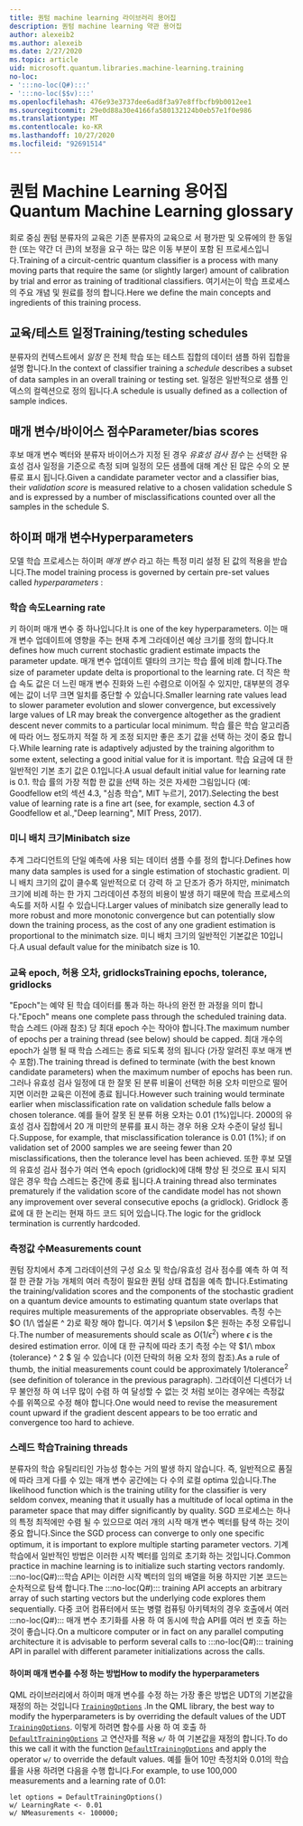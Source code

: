 ```yaml
---
title: 퀀텀 machine learning 라이브러리 용어집
description: 퀀텀 machine learning 약관 용어집
author: alexeib2
ms.author: alexeib
ms.date: 2/27/2020
ms.topic: article
uid: microsoft.quantum.libraries.machine-learning.training
no-loc:
- ':::no-loc(Q#):::'
- ':::no-loc($$v):::'
ms.openlocfilehash: 476e93e3737dee6ad8f3a97e8ffbcfb9b0012ee1
ms.sourcegitcommit: 29e0d88a30e4166fa580132124b0eb57e1f0e986
ms.translationtype: MT
ms.contentlocale: ko-KR
ms.lasthandoff: 10/27/2020
ms.locfileid: "92691514"
---
```

# <a name="quantum-machine-learning-glossary"></a><span data-ttu-id="1c3e9-103">퀀텀 Machine Learning 용어집</span><span class="sxs-lookup"><span data-stu-id="1c3e9-103">Quantum Machine Learning glossary</span></span>

<span data-ttu-id="1c3e9-104">회로 중심 퀀텀 분류자의 교육은 기존 분류자의 교육으로 서 평가판 및 오류에의 한 동일한 (또는 약간 더 큰)의 보정을 요구 하는 많은 이동 부분이 포함 된 프로세스입니다.</span><span class="sxs-lookup"><span data-stu-id="1c3e9-104">Training of a circuit-centric quantum classifier is a process with many moving parts that require the same (or slightly larger) amount of calibration by trial and error as training of traditional classifiers.</span></span> <span data-ttu-id="1c3e9-105">여기서는이 학습 프로세스의 주요 개념 및 원료를 정의 합니다.</span><span class="sxs-lookup"><span data-stu-id="1c3e9-105">Here we define the main concepts and ingredients of this training process.</span></span>

## <a name="trainingtesting-schedules"></a><span data-ttu-id="1c3e9-106">교육/테스트 일정</span><span class="sxs-lookup"><span data-stu-id="1c3e9-106">Training/testing schedules</span></span>

<span data-ttu-id="1c3e9-107">분류자의 컨텍스트에서 *일정* 은 전체 학습 또는 테스트 집합의 데이터 샘플 하위 집합을 설명 합니다.</span><span class="sxs-lookup"><span data-stu-id="1c3e9-107">In the context of classifier training a *schedule* describes a subset of data samples in an overall training or testing set.</span></span> <span data-ttu-id="1c3e9-108">일정은 일반적으로 샘플 인덱스의 컬렉션으로 정의 됩니다.</span><span class="sxs-lookup"><span data-stu-id="1c3e9-108">A schedule is usually defined as a collection of sample indices.</span></span>

## <a name="parameterbias-scores"></a><span data-ttu-id="1c3e9-109">매개 변수/바이어스 점수</span><span class="sxs-lookup"><span data-stu-id="1c3e9-109">Parameter/bias scores</span></span>

<span data-ttu-id="1c3e9-110">후보 매개 변수 벡터와 분류자 바이어스가 지정 된 경우 *유효성 검사 점수* 는 선택한 유효성 검사 일정을 기준으로 측정 되며 일정의 모든 샘플에 대해 계산 된 많은 수의 오 분류로 표시 됩니다.</span><span class="sxs-lookup"><span data-stu-id="1c3e9-110">Given a candidate parameter vector and a classifier bias, their *validation score* is measured relative to a chosen validation schedule S and is expressed by a number of misclassifications counted over all the samples in the schedule S.</span></span>

## <a name="hyperparameters"></a><span data-ttu-id="1c3e9-111">하이퍼 매개 변수</span><span class="sxs-lookup"><span data-stu-id="1c3e9-111">Hyperparameters</span></span>

<span data-ttu-id="1c3e9-112">모델 학습 프로세스는 하이퍼 *매개 변수* 라고 하는 특정 미리 설정 된 값의 적용을 받습니다.</span><span class="sxs-lookup"><span data-stu-id="1c3e9-112">The model training process is governed by certain pre-set values called *hyperparameters* :</span></span>

### <a name="learning-rate"></a><span data-ttu-id="1c3e9-113">학습 속도</span><span class="sxs-lookup"><span data-stu-id="1c3e9-113">Learning rate</span></span>

<span data-ttu-id="1c3e9-114">키 하이퍼 매개 변수 중 하나입니다.</span><span class="sxs-lookup"><span data-stu-id="1c3e9-114">It is one of the key hyperparameters.</span></span> <span data-ttu-id="1c3e9-115">이는 매개 변수 업데이트에 영향을 주는 현재 추계 그라데이션 예상 크기를 정의 합니다.</span><span class="sxs-lookup"><span data-stu-id="1c3e9-115">It defines how much current stochastic gradient estimate impacts the parameter update.</span></span> <span data-ttu-id="1c3e9-116">매개 변수 업데이트 델타의 크기는 학습 률에 비례 합니다.</span><span class="sxs-lookup"><span data-stu-id="1c3e9-116">The size of parameter update delta is proportional to the learning rate.</span></span> <span data-ttu-id="1c3e9-117">더 작은 학습 속도 값은 더 느린 매개 변수 진화와 느린 수렴으로 이어질 수 있지만, 대부분의 경우에는 값이 너무 크면 일치를 중단할 수 있습니다.</span><span class="sxs-lookup"><span data-stu-id="1c3e9-117">Smaller learning rate values lead to slower parameter evolution and slower convergence, but excessively large values of LR may break the convergence altogether as the gradient descent never commits to a particular local minimum.</span></span> <span data-ttu-id="1c3e9-118">학습 률은 학습 알고리즘에 따라 어느 정도까지 적절 하 게 조정 되지만 좋은 초기 값을 선택 하는 것이 중요 합니다.</span><span class="sxs-lookup"><span data-stu-id="1c3e9-118">While learning rate is adaptively adjusted by the training algorithm to some extent, selecting a good initial value for it is important.</span></span> <span data-ttu-id="1c3e9-119">학습 요금에 대 한 일반적인 기본 초기 값은 0.1입니다.</span><span class="sxs-lookup"><span data-stu-id="1c3e9-119">A usual default initial value for learning rate is 0.1.</span></span> <span data-ttu-id="1c3e9-120">학습 률의 가장 적합 한 값을 선택 하는 것은 자세한 그림입니다 (예: Goodfellow et의 섹션 4.3, "심층 학습", MIT 누르기, 2017).</span><span class="sxs-lookup"><span data-stu-id="1c3e9-120">Selecting the best value of learning rate is a fine art (see, for example, section 4.3 of Goodfellow et al.,"Deep learning", MIT Press, 2017).</span></span>

### <a name="minibatch-size"></a><span data-ttu-id="1c3e9-121">미니 배치 크기</span><span class="sxs-lookup"><span data-stu-id="1c3e9-121">Minibatch size</span></span>

<span data-ttu-id="1c3e9-122">추계 그라디언트의 단일 예측에 사용 되는 데이터 샘플 수를 정의 합니다.</span><span class="sxs-lookup"><span data-stu-id="1c3e9-122">Defines how many data samples is used for a single estimation of stochastic gradient.</span></span> <span data-ttu-id="1c3e9-123">미니 배치 크기의 값이 클수록 일반적으로 더 강력 하 고 단조가 증가 하지만, minimatch 크기에 비례 하는 한 가지 그라데이션 추정의 비용이 발생 하기 때문에 학습 프로세스의 속도를 저하 시킬 수 있습니다.</span><span class="sxs-lookup"><span data-stu-id="1c3e9-123">Larger values of minibatch size generally lead to more robust and more monotonic convergence but can potentially slow down the training process, as the cost of any one gradient estimation is proportional to the minimatch size.</span></span> <span data-ttu-id="1c3e9-124">미니 배치 크기의 일반적인 기본값은 10입니다.</span><span class="sxs-lookup"><span data-stu-id="1c3e9-124">A usual default value for the minibatch size is 10.</span></span>

### <a name="training-epochs-tolerance-gridlocks"></a><span data-ttu-id="1c3e9-125">교육 epoch, 허용 오차, gridlocks</span><span class="sxs-lookup"><span data-stu-id="1c3e9-125">Training epochs, tolerance, gridlocks</span></span>

<span data-ttu-id="1c3e9-126">"Epoch"는 예약 된 학습 데이터를 통과 하는 하나의 완전 한 과정을 의미 합니다.</span><span class="sxs-lookup"><span data-stu-id="1c3e9-126">"Epoch" means one complete pass through the scheduled training data.</span></span>
<span data-ttu-id="1c3e9-127">학습 스레드 (아래 참조) 당 최대 epoch 수는 작아야 합니다.</span><span class="sxs-lookup"><span data-stu-id="1c3e9-127">The maximum number of epochs per a training thread (see below) should be capped.</span></span> <span data-ttu-id="1c3e9-128">최대 개수의 epoch가 실행 될 때 학습 스레드는 종료 되도록 정의 됩니다 (가장 알려진 후보 매개 변수 포함).</span><span class="sxs-lookup"><span data-stu-id="1c3e9-128">The training thread is defined to terminate (with the best known candidate parameters) when the maximum number of epochs has been run.</span></span> <span data-ttu-id="1c3e9-129">그러나 유효성 검사 일정에 대 한 잘못 된 분류 비율이 선택한 허용 오차 미만으로 떨어지면 이러한 교육은 이전에 종료 됩니다.</span><span class="sxs-lookup"><span data-stu-id="1c3e9-129">However such training would terminate earlier when misclassification rate on validation schedule falls below a chosen tolerance.</span></span> <span data-ttu-id="1c3e9-130">예를 들어 잘못 된 분류 허용 오차는 0.01 (1%)입니다. 2000의 유효성 검사 집합에서 20 개 미만의 분류를 표시 하는 경우 허용 오차 수준이 달성 됩니다.</span><span class="sxs-lookup"><span data-stu-id="1c3e9-130">Suppose, for example, that misclassification tolerance is 0.01 (1%); if on validation set of 2000 samples we are seeing fewer than 20 misclassifications, then the tolerance level has been achieved.</span></span> <span data-ttu-id="1c3e9-131">또한 후보 모델의 유효성 검사 점수가 여러 연속 epoch (gridlock)에 대해 향상 된 것으로 표시 되지 않은 경우 학습 스레드는 중간에 종료 됩니다.</span><span class="sxs-lookup"><span data-stu-id="1c3e9-131">A training thread also terminates prematurely if the validation score of the candidate model has not shown any improvement over several consecutive epochs (a gridlock).</span></span> <span data-ttu-id="1c3e9-132">Gridlock 종료에 대 한 논리는 현재 하드 코드 되어 있습니다.</span><span class="sxs-lookup"><span data-stu-id="1c3e9-132">The logic for the gridlock termination is currently hardcoded.</span></span>

### <a name="measurements-count"></a><span data-ttu-id="1c3e9-133">측정값 수</span><span class="sxs-lookup"><span data-stu-id="1c3e9-133">Measurements count</span></span>

<span data-ttu-id="1c3e9-134">퀀텀 장치에서 추계 그라데이션의 구성 요소 및 학습/유효성 검사 점수를 예측 하 여 적절 한 관찰 가능 개체의 여러 측정이 필요한 퀀텀 상태 겹침을 예측 합니다.</span><span class="sxs-lookup"><span data-stu-id="1c3e9-134">Estimating the training/validation scores and the components of the stochastic gradient on a quantum device amounts to estimating quantum state overlaps that requires multiple measurements of the appropriate observables.</span></span> <span data-ttu-id="1c3e9-135">측정 수는 $O (1/\ 엡실론 ^ 2)로 확장 해야 합니다. 여기서 $ \epsilon $은 원하는 추정 오류입니다.</span><span class="sxs-lookup"><span data-stu-id="1c3e9-135">The number of measurements should scale as $O(1/\epsilon^2)$ where $\epsilon$ is the desired estimation error.</span></span>
<span data-ttu-id="1c3e9-136">이에 대 한 규칙에 따라 초기 측정 수는 약 $1/\ mbox {tolerance} ^ 2 $ 일 수 있습니다 (이전 단락의 허용 오차 정의 참조).</span><span class="sxs-lookup"><span data-stu-id="1c3e9-136">As a rule of thumb, the initial measurements count could be approximately $1/\mbox{tolerance}^2$ (see definition of tolerance in the previous paragraph).</span></span> <span data-ttu-id="1c3e9-137">그라데이션 디센더가 너무 불안정 하 여 너무 많이 수렴 하 여 달성할 수 없는 것 처럼 보이는 경우에는 측정값 수를 위쪽으로 수정 해야 합니다.</span><span class="sxs-lookup"><span data-stu-id="1c3e9-137">One would need to revise the measurement count upward if the gradient descent appears to be too erratic and convergence too hard to achieve.</span></span>

### <a name="training-threads"></a><span data-ttu-id="1c3e9-138">스레드 학습</span><span class="sxs-lookup"><span data-stu-id="1c3e9-138">Training threads</span></span>

<span data-ttu-id="1c3e9-139">분류자의 학습 유틸리티인 가능성 함수는 거의 발생 하지 않습니다. 즉, 일반적으로 품질에 따라 크게 다를 수 있는 매개 변수 공간에는 다 수의 로컬 optima 있습니다.</span><span class="sxs-lookup"><span data-stu-id="1c3e9-139">The likelihood function which is the training utility for the classifier is very seldom convex, meaning that it usually has a multitude of local optima in the parameter space that may differ significantly by quality.</span></span> <span data-ttu-id="1c3e9-140">SGD 프로세스는 하나의 특정 최적에만 수렴 될 수 있으므로 여러 개의 시작 매개 변수 벡터를 탐색 하는 것이 중요 합니다.</span><span class="sxs-lookup"><span data-stu-id="1c3e9-140">Since the SGD process can converge to only one specific optimum, it is important to explore multiple starting parameter vectors.</span></span> <span data-ttu-id="1c3e9-141">기계 학습에서 일반적인 방법은 이러한 시작 벡터를 임의로 초기화 하는 것입니다.</span><span class="sxs-lookup"><span data-stu-id="1c3e9-141">Common practice in machine learning is to initialize such starting vectors randomly.</span></span> <span data-ttu-id="1c3e9-142">:::no-loc(Q#):::학습 API는 이러한 시작 벡터의 임의 배열을 허용 하지만 기본 코드는 순차적으로 탐색 합니다.</span><span class="sxs-lookup"><span data-stu-id="1c3e9-142">The :::no-loc(Q#)::: training API accepts an arbitrary array of such starting vectors but the underlying code explores them sequentially.</span></span> <span data-ttu-id="1c3e9-143">다중 코어 컴퓨터에서 또는 병렬 컴퓨팅 아키텍처의 경우 호출에서 여러 :::no-loc(Q#)::: 매개 변수 초기화를 사용 하 여 동시에 학습 API를 여러 번 호출 하는 것이 좋습니다.</span><span class="sxs-lookup"><span data-stu-id="1c3e9-143">On a multicore computer or in fact on any parallel computing architecture it is advisable to perform several calls to :::no-loc(Q#)::: training API in parallel with different parameter initializations across the calls.</span></span>

#### <a name="how-to-modify-the-hyperparameters"></a><span data-ttu-id="1c3e9-144">하이퍼 매개 변수를 수정 하는 방법</span><span class="sxs-lookup"><span data-stu-id="1c3e9-144">How to modify the hyperparameters</span></span>

<span data-ttu-id="1c3e9-145">QML 라이브러리에서 하이퍼 매개 변수를 수정 하는 가장 좋은 방법은 UDT의 기본값을 재정의 하는 것입니다 [`TrainingOptions`](xref:Microsoft.Quantum.MachineLearning.TrainingOptions) .</span><span class="sxs-lookup"><span data-stu-id="1c3e9-145">In the QML library, the best way to modify the hyperparameters is by overriding the default values of the UDT [`TrainingOptions`](xref:Microsoft.Quantum.MachineLearning.TrainingOptions).</span></span> <span data-ttu-id="1c3e9-146">이렇게 하려면 함수를 사용 하 여 호출 하 [`DefaultTrainingOptions`](xref:Microsoft.Quantum.MachineLearning.DefaultTrainingOptions) 고 연산자를 적용 `w/` 하 여 기본값을 재정의 합니다.</span><span class="sxs-lookup"><span data-stu-id="1c3e9-146">To do this we call it with the function [`DefaultTrainingOptions`](xref:Microsoft.Quantum.MachineLearning.DefaultTrainingOptions) and apply the operator `w/` to override the default values.</span></span> <span data-ttu-id="1c3e9-147">예를 들어 10만 측정치와 0.01의 학습 률을 사용 하려면 다음을 수행 합니다.</span><span class="sxs-lookup"><span data-stu-id="1c3e9-147">For example, to use 100,000 measurements and a learning rate of 0.01:</span></span>

```qsharp
let options = DefaultTrainingOptions()
w/ LearningRate <- 0.01
w/ NMeasurements <- 100000;
```
